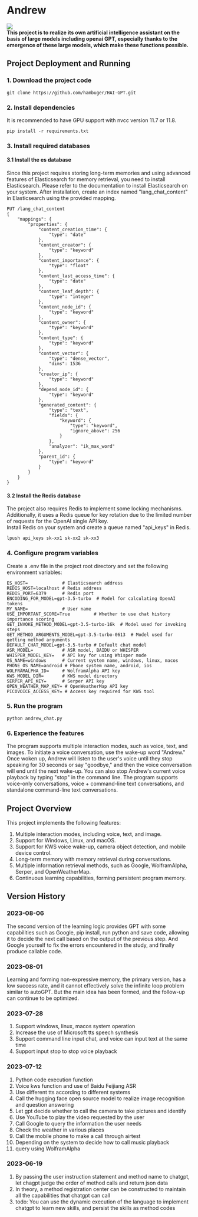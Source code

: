 # Andrew

[![](https://camo.githubusercontent.com/cb8cb80af654f3dae14a4aa62e44bf62f16953d6/68747470733a2f2f6a617977636a6c6f76652e6769746875622e696f2f73622f6c616e672f6368696e6573652e737667)](README_ZH.md)  
**This project is to realize its own artificial intelligence assistant on the basis of large models including openai
GPT, especially thanks to the emergence of these large models, which make these functions possible.**

## Project Deployment and Running

### 1. Download the project code

```
git clone https://github.com/hambuger/HAI-GPT.git
```

### 2. Install dependencies

It is recommended to have GPU support with nvcc version 11.7 or 11.8.

```
pip install -r requirements.txt
```

### 3. Install required databases

#### 3.1 Install the es database

Since this project requires storing long-term memories and using advanced features of Elasticsearch for memory
retrieval, you need to install Elasticsearch. Please refer to the documentation to install Elasticsearch on your system.
After installation, create an index named "lang_chat_content" in Elasticsearch using the provided mapping.

```
PUT /lang_chat_content
{
    "mappings": {
        "properties": {
            "content_creation_time": {
                "type": "date"
            },
            "content_creator": {
                "type": "keyword"
            },
            "content_importance": {
                "type": "float"
            },
            "content_last_access_time": {
                "type": "date"
            },
            "content_leaf_depth": {
                "type": "integer"
            },
            "content_node_id": {
                "type": "keyword"
            },
            "content_owner": {
                "type": "keyword"
            },
            "content_type": {
                "type": "keyword"
            },
            "content_vector": {
                "type": "dense_vector",
                "dims": 1536
            },
            "creator_ip": {
                "type": "keyword"
            },
            "depend_node_id": {
                "type": "keyword"
            },
            "generated_content": {
                "type": "text",
                "fields": {
                    "keyword": {
                        "type": "keyword",
                        "ignore_above": 256
                    }
                },
                "analyzer": "ik_max_word"
            },
            "parent_id": {
                "type": "keyword"
            }
        }
    }
}
```

#### 3.2 Install the Redis database

The project also requires Redis to implement some locking mechanisms.   
Additionally, it uses a Redis queue for key rotation due to the limited number of requests for the OpenAI single API
key.  
Install Redis on your system and create a queue named "api_keys" in Redis.

```
lpush api_keys sk-xx1 sk-xx2 sk-xx3
```

### 4. Configure program variables

Create a .env file in the project root directory and set the following environment variables:

```
ES_HOST=             # Elasticsearch address
REDIS_HOST=localhost # Redis address
REDIS_PORT=6379      # Redis port
ENCODING_FOR_MODEL=gpt-3.5-turbo  # Model for calculating OpenAI tokens
MY_NAME=             # User name
USE_IMPORTANT_SCORE=True         # Whether to use chat history importance scoring
GET_INVOKE_METHOD_MODEL=gpt-3.5-turbo-16k  # Model used for invoking steps
GET_METHOD_ARGUMENTS_MODEL=gpt-3.5-turbo-0613  # Model used for getting method arguments
DEFAULT_CHAT_MODEL=gpt-3.5-turbo # Default chat model
ASR_MODEL=           # ASR model, BAIDU or WHISPER
WHISPER_MODEL_KEY=   # API key for using Whisper mode
OS_NAME=windows      # Current system name, windows, linux, macos
PHONE_OS_NAME=android # Phone system name, android, ios
WOLFRAMALPHA_ID=     # WolframAlpha API key
KWS_MODEL_DIR=       # KWS model directory
SERPER_API_KEY=      # Serper API key
OPEN_WEATHER_MAP_KEY= # OpenWeatherMap API key
PICOVOICE_ACCESS_KEY= # Access key required for KWS tool
```

### 5. Run the program

```       
python andrew_chat.py
```

### 6. Experience the features

The program supports multiple interaction modes, such as voice, text, and images. To initiate a voice conversation, use
the wake-up word "Andrew." Once woken up, Andrew will listen to the user's voice until they stop speaking for 30 seconds
or say "goodbye," and then the voice conversation will end until the next wake-up. You can also stop Andrew's current
voice playback by typing "stop" in the command line. The program supports voice-only conversations, voice + command-line
text conversations, and standalone command-line text conversations.

## Project Overview

This project implements the following features:

1. Multiple interaction modes, including voice, text, and image.
2. Support for Windows, Linux, and macOS.
3. Support for KWS voice wake-up, camera object detection, and mobile device control.
4. Long-term memory with memory retrieval during conversations.
5. Multiple information retrieval methods, such as Google, WolframAlpha, Serper, and OpenWeatherMap.
6. Continuous learning capabilities, forming persistent program memory.

## Version History

### 2023-08-06

The second version of the learning logic provides GPT with some capabilities such as Google, pip install, run python and
save code, allowing it to decide the next call based on the output of the previous step.
And Google yourself to fix the errors encountered in the study, and finally produce callable code.

### 2023-08-01

Learning and forming non-expressive memory, the primary version, has a low success rate, and it cannot effectively solve
the infinite loop problem similar to autoGPT.
But the main idea has been formed, and the follow-up can continue to be optimized.

### 2023-07-28

1. Support windows, linux, macos system operation
2. Increase the use of Microsoft tts speech synthesis
3. Support command line input chat, and voice can input text at the same time
4. Support input stop to stop voice playback

### 2023-07-12

1. Python code execution function
2. Voice kws function and use of Baidu Feijiang ASR
3. Use different tts according to different systems
4. Call the hugging face open source model to realize image recognition and question answering
5. Let gpt decide whether to call the camera to take pictures and identify
6. Use YouTube to play the video requested by the user
7. Call Google to query the information the user needs
8. Check the weather in various places
9. Call the mobile phone to make a call through airtest
10. Depending on the system to decide how to call music playback
11. query using WolframAlpha

### 2023-06-19

1. By passing the user instruction statement and method name to chatgpt, let chagpt judge the order of method calls and
   return json data
2. In theory, a method registration center can be constructed to maintain all the capabilities that chatgpt can call
3. todo: You can use the dynamic execution of the language to implement chatgpt to learn new skills, and persist the
   skills as method codes